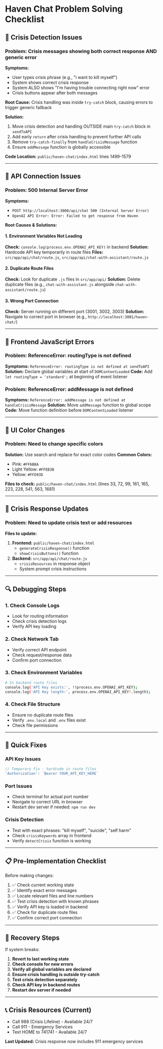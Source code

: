 # Haven Chat Problem Solving Checklist

## 🚨 Crisis Detection Issues

### Problem: Crisis messages showing both correct response AND generic error
**Symptoms:**
- User types crisis phrase (e.g., "i want to kill myself")
- System shows correct crisis response
- System ALSO shows "I'm having trouble connecting right now" error
- Crisis buttons appear after both messages

**Root Cause:** Crisis handling was inside `try-catch` block, causing errors to trigger generic fallback

**Solution:**
1. Move crisis detection and handling OUTSIDE main `try-catch` block in `sendToAPI`
2. Add early `return` after crisis handling to prevent further API calls
3. Remove `try-catch-finally` from `handleCrisisMessage` function
4. Ensure `addMessage` function is globally accessible

**Code Location:** `public/haven-chat/index.html` lines 1499-1579

---

## 🔧 API Connection Issues

### Problem: 500 Internal Server Error
**Symptoms:**
- `POST http://localhost:3000/api/chat 500 (Internal Server Error)`
- `OpenAI API Error: Error: Failed to get response from Haven`

**Root Causes & Solutions:**

#### 1. Environment Variables Not Loading
**Check:** `console.log(process.env.OPENAI_API_KEY)` in backend
**Solution:** Hardcode API key temporarily in route files
**Files:** `src/app/api/chat/route.js`, `src/app/api/chat-with-assistant/route.js`

#### 2. Duplicate Route Files
**Check:** Look for duplicate `.js` files in `src/app/api/`
**Solution:** Delete duplicate files (e.g., `chat-with-assistant.js` alongside `chat-with-assistant/route.js`)

#### 3. Wrong Port Connection
**Check:** Server running on different port (3001, 3002, 3003)
**Solution:** Navigate to correct port in browser (e.g., `http://localhost:3001/haven-chat/`)

---

## 🎨 Frontend JavaScript Errors

### Problem: ReferenceError: routingType is not defined
**Symptoms:** `ReferenceError: routingType is not defined at sendToAPI`
**Solution:** Declare global variables at start of `DOMContentLoaded`
**Code:** Add `let routingType = 'standard';` at beginning of event listener

### Problem: ReferenceError: addMessage is not defined
**Symptoms:** `ReferenceError: addMessage is not defined at handleCrisisMessage`
**Solution:** Move `addMessage` function to global scope
**Code:** Move function definition before `DOMContentLoaded` listener

---

## 🌈 UI Color Changes

### Problem: Need to change specific colors
**Solution:** Use search and replace for exact color codes
**Common Colors:**
- Pink: `#FF6B8A`
- Light Yellow: `#FFEB3B`
- Yellow: `#FFD93D`

**Files to check:** `public/haven-chat/index.html` (lines 33, 72, 99, 161, 165, 223, 228, 541, 563, 1681)

---

## 📝 Crisis Response Updates

### Problem: Need to update crisis text or add resources
**Files to update:**
1. **Frontend:** `public/haven-chat/index.html`
   - `generateCrisisResponse()` function
   - `showCrisisButtons()` function
2. **Backend:** `src/app/api/chat/route.js`
   - `crisisResources` in response object
   - System prompt crisis instructions

---

## 🔍 Debugging Steps

### 1. Check Console Logs
- Look for routing information
- Check crisis detection logs
- Verify API key loading

### 2. Check Network Tab
- Verify correct API endpoint
- Check request/response data
- Confirm port connection

### 3. Check Environment Variables
```bash
# In backend route files
console.log('API Key exists:', !!process.env.OPENAI_API_KEY);
console.log('API Key length:', process.env.OPENAI_API_KEY?.length);
```

### 4. Check File Structure
- Ensure no duplicate route files
- Verify `.env.local` and `.env` files exist
- Check file permissions

---

## 🚀 Quick Fixes

### API Key Issues
```javascript
// Temporary fix - hardcode in route files
'Authorization': `Bearer YOUR_API_KEY_HERE`
```

### Port Issues
- Check terminal for actual port number
- Navigate to correct URL in browser
- Restart dev server if needed: `npm run dev`

### Crisis Detection
- Test with exact phrases: "kill myself", "suicide", "self harm"
- Check `crisisKeywords` array in frontend
- Verify `detectCrisis` function is working

---

## 📋 Pre-Implementation Checklist

Before making changes:
1. ✅ Check current working state
2. ✅ Identify exact error messages
3. ✅ Locate relevant files and line numbers
4. ✅ Test crisis detection with known phrases
5. ✅ Verify API key is loaded in backend
6. ✅ Check for duplicate route files
7. ✅ Confirm correct port connection

---

## 🔄 Recovery Steps

If system breaks:
1. **Revert to last working state**
2. **Check console for new errors**
3. **Verify all global variables are declared**
4. **Ensure crisis handling is outside try-catch**
5. **Test crisis detection separately**
6. **Check API key in backend routes**
7. **Restart dev server if needed**

---

## 📞 Crisis Resources (Current)
- Call 988 (Crisis Lifeline) - Available 24/7
- Call 911 - Emergency Services
- Text HOME to 741741 - Available 24/7

**Last Updated:** Crisis response now includes 911 emergency services 
